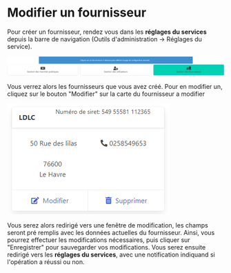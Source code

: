 # Modifier un fournisseur



Pour créer un fournisseur, rendez vous dans les **réglages du services** depuis la barre de navigation (Outils d'administration -> Réglages du service).

![Cliquez sur le bouton à droite "Gestion des fournisseurs"](<../../.gitbook/assets/image (13) (1) (1).png>)

Vous verrez alors les fournisseurs que vous avez créé. Pour en modifier un, cliquez sur le bouton "Modifier" sur la carte du fournisseur a modifier

![Un exemple de fournisseur](<../../.gitbook/assets/image (16) (1).png>)

Vous serez alors redirigé vers une fenêtre de modification, les champs seront pré remplis avec les données actuelles du fournisseur. Ainsi, vous pourrez effectuer les modifications nécessaires, puis cliquer sur "Enregistrer" pour sauvegarder vos modifications. Vous serez ensuite redirigé vers les **réglages du services**, avec une notification indiquand si l'opération a réussi ou non.&#x20;
